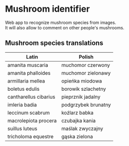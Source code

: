# Mushroom identifier

Web app to recognize mushroom species from images.  
It will also allow to comment on other people's mushrooms.

## Mushroom species translations
| Latin                 | Polish              |
|-----------------------|---------------------|
| amanita muscaria      | muchomor czerwony   |
| amanita phalloides    | muchomor zielonawy  |
| armillaria mellea     | opieńka miodowa     |
| boletus edulis        | borowik szlachetny  |
| cantharellus cibarius | pieprznik jadalny   |
| imleria badia         | podgrzybek brunatny |
| leccinum scabrum      | koźlarz babka       |
| macrolepiota procera  | czubajka kania      |
| suillus luteus        | maślak zwyczajny    |
| tricholoma equestre   | gąska zielona       |

